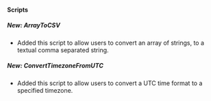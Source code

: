 #### Scripts
##### New: ArrayToCSV
- Added this script to allow users to convert an array of strings, to a textual comma separated string.
##### New: ConvertTimezoneFromUTC
- Added this script to allow users to convert a UTC time format to a specified timezone.
